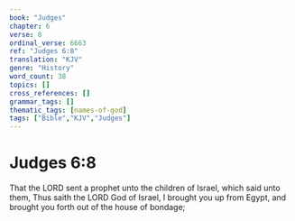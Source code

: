 ```yaml
---
book: "Judges"
chapter: 6
verse: 8
ordinal_verse: 6663
ref: "Judges 6:8"
translation: "KJV"
genre: "History"
word_count: 38
topics: []
cross_references: []
grammar_tags: []
thematic_tags: [names-of-god]
tags: ["Bible","KJV","Judges"]
---
```


# Judges 6:8

That the LORD sent a prophet unto the children of Israel, which said unto them, Thus saith the LORD God of Israel, I brought you up from Egypt, and brought you forth out of the house of bondage;
